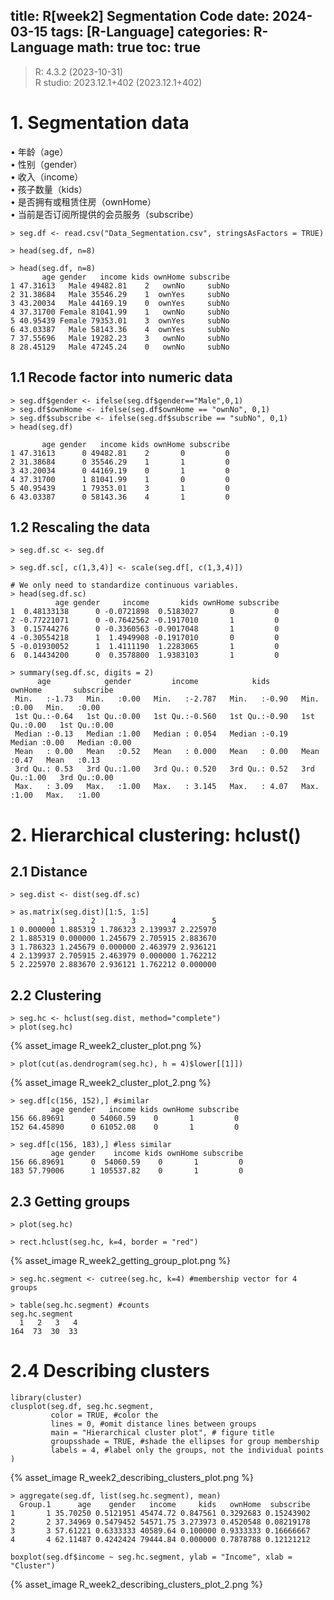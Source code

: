 title: R[week2] Segmentation Code
date: 2024-03-15
tags: [R-Language]
categories: R-Language
math: true
toc: true
---

> R: 4.3.2 (2023-10-31)  
> R studio: 2023.12.1+402 (2023.12.1+402)

# 1. Segmentation data

• 年龄（age）  
• 性别（gender）  
• 收入（income）  
• 孩子数量（kids）  
• 是否拥有或租赁住房（ownHome）  
• 当前是否订阅所提供的会员服务（subscribe）  

```
> seg.df <- read.csv("Data_Segmentation.csv", stringsAsFactors = TRUE)

> head(seg.df, n=8)

> head(seg.df, n=8)
       age gender   income kids ownHome subscribe
1 47.31613   Male 49482.81    2   ownNo     subNo
2 31.38684   Male 35546.29    1  ownYes     subNo
3 43.20034   Male 44169.19    0  ownYes     subNo
4 37.31700 Female 81041.99    1   ownNo     subNo
5 40.95439 Female 79353.01    3  ownYes     subNo
6 43.03387   Male 58143.36    4  ownYes     subNo
7 37.55696   Male 19282.23    3   ownNo     subNo
8 28.45129   Male 47245.24    0   ownNo     subNo
```

## 1.1 Recode factor into numeric data

```
> seg.df$gender <- ifelse(seg.df$gender=="Male",0,1) 
> seg.df$ownHome <- ifelse(seg.df$ownHome == "ownNo", 0,1) 
> seg.df$subscribe <- ifelse(seg.df$subscribe == "subNo", 0,1)
> head(seg.df)

       age gender   income kids ownHome subscribe
1 47.31613      0 49482.81    2       0         0
2 31.38684      0 35546.29    1       1         0
3 43.20034      0 44169.19    0       1         0
4 37.31700      1 81041.99    1       0         0
5 40.95439      1 79353.01    3       1         0
6 43.03387      0 58143.36    4       1         0
```

## 1.2 Rescaling the data

```
> seg.df.sc <- seg.df

> seg.df.sc[, c(1,3,4)] <- scale(seg.df[, c(1,3,4)])

# We only need to standardize continuous variables.
> head(seg.df.sc)
          age gender     income       kids ownHome subscribe
1  0.48133138      0 -0.0721898  0.5183027       0         0
2 -0.77221071      0 -0.7642562 -0.1917010       1         0
3  0.15744276      0 -0.3360563 -0.9017048       1         0
4 -0.30554218      1  1.4949908 -0.1917010       0         0
5 -0.01930052      1  1.4111190  1.2283065       1         0
6  0.14434200      0  0.3578800  1.9383103       1         0

> summary(seg.df.sc, digits = 2)
      age            gender         income            kids          ownHome       subscribe   
 Min.   :-1.73   Min.   :0.00   Min.   :-2.787   Min.   :-0.90   Min.   :0.00   Min.   :0.00  
 1st Qu.:-0.64   1st Qu.:0.00   1st Qu.:-0.560   1st Qu.:-0.90   1st Qu.:0.00   1st Qu.:0.00  
 Median :-0.13   Median :1.00   Median : 0.054   Median :-0.19   Median :0.00   Median :0.00  
 Mean   : 0.00   Mean   :0.52   Mean   : 0.000   Mean   : 0.00   Mean   :0.47   Mean   :0.13  
 3rd Qu.: 0.53   3rd Qu.:1.00   3rd Qu.: 0.520   3rd Qu.: 0.52   3rd Qu.:1.00   3rd Qu.:0.00  
 Max.   : 3.09   Max.   :1.00   Max.   : 3.145   Max.   : 4.07   Max.   :1.00   Max.   :1.00
```

# 2. Hierarchical clustering: hclust()

## 2.1 Distance

```
> seg.dist <- dist(seg.df.sc) 

> as.matrix(seg.dist)[1:5, 1:5]
         1        2        3        4        5
1 0.000000 1.885319 1.786323 2.139937 2.225970
2 1.885319 0.000000 1.245679 2.705915 2.883670
3 1.786323 1.245679 0.000000 2.463979 2.936121
4 2.139937 2.705915 2.463979 0.000000 1.762212
5 2.225970 2.883670 2.936121 1.762212 0.000000
```

## 2.2 Clustering

```
> seg.hc <- hclust(seg.dist, method="complete") 
> plot(seg.hc)
```

{% asset_image R_week2_cluster_plot.png  %}

```
> plot(cut(as.dendrogram(seg.hc), h = 4)$lower[[1]])
```

{% asset_image R_week2_cluster_plot_2.png  %}

```
> seg.df[c(156, 152),] #similar
         age gender   income kids ownHome subscribe
156 66.89691      0 54060.59    0       1         0
152 64.45890      0 61052.08    0       1         0

> seg.df[c(156, 183),] #less similar
         age gender    income kids ownHome subscribe
156 66.89691      0  54060.59    0       1         0
183 57.79006      1 105537.82    0       1         0
```

## 2.3 Getting groups

```
> plot(seg.hc)

> rect.hclust(seg.hc, k=4, border = "red")
```

{% asset_image R_week2_getting_group_plot.png %}

```
> seg.hc.segment <- cutree(seg.hc, k=4) #membership vector for 4 groups 

> table(seg.hc.segment) #counts
seg.hc.segment
  1   2   3   4 
164  73  30  33
```

# 2.4 Describing clusters

```
library(cluster) 
clusplot(seg.df, seg.hc.segment,
         color = TRUE, #color the 
         lines = 0, #omit distance lines between groups
         main = "Hierarchical cluster plot", # figure title
         groupsshade = TRUE, #shade the ellipses for group membership 
         labels = 4, #label only the groups, not the individual points 
)
```

{% asset_image R_week2_describing_clusters_plot.png %}

```
> aggregate(seg.df, list(seg.hc.segment), mean)
  Group.1      age    gender   income     kids   ownHome  subscribe
1       1 35.70250 0.5121951 45474.72 0.847561 0.3292683 0.15243902
2       2 37.34969 0.5479452 54571.75 3.273973 0.4520548 0.08219178
3       3 57.61221 0.6333333 40589.64 0.100000 0.9333333 0.16666667
4       4 62.11487 0.4242424 79444.84 0.000000 0.7878788 0.12121212
```

```
boxplot(seg.df$income ~ seg.hc.segment, ylab = "Income", xlab = "Cluster")
```

{% asset_image R_week2_describing_clusters_plot_2.png %}


